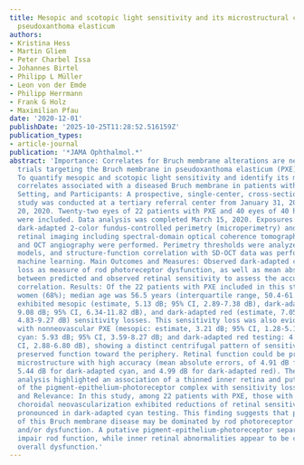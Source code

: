 ```yaml
---
title: Mesopic and scotopic light sensitivity and its microstructural correlates in
  pseudoxanthoma elasticum
authors:
- Kristina Hess
- Martin Gliem
- Peter Charbel Issa
- Johannes Birtel
- Philipp L Müller
- Leon von der Emde
- Philipp Herrmann
- Frank G Holz
- Maximilian Pfau
date: '2020-12-01'
publishDate: '2025-10-25T11:28:52.516159Z'
publication_types:
- article-journal
publication: '*JAMA Ophthalmol.*'
abstract: 'Importance: Correlates for Bruch membrane alterations are needed for interventional
  trials targeting the Bruch membrane in pseudoxanthoma elasticum (PXE). Objectives:
  To quantify mesopic and scotopic light sensitivity and identify its microstructural
  correlates associated with a diseased Bruch membrane in patients with PXE. Design,
  Setting, and Participants: A prospective, single-center, cross-sectional case-control
  study was conducted at a tertiary referral center from January 31, 2018, to February
  20, 2020. Twenty-two eyes of 22 patients with PXE and 40 eyes of 40 healthy individuals
  were included. Data analysis was completed March 15, 2020. Exposures: Mesopic and
  dark-adapted 2-color fundus-controlled perimetry (microperimetry) and multimodal
  retinal imaging including spectral-domain optical coherence tomography (SD-OCT)
  and OCT angiography were performed. Perimetry thresholds were analyzed using mixed
  models, and structure-function correlation with SD-OCT data was performed using
  machine learning. Main Outcomes and Measures: Observed dark-adapted cyan sensitivity
  loss as measure of rod photoreceptor dysfunction, as well as mean absolute error
  between predicted and observed retinal sensitivity to assess the accuracy of structure-function
  correlation. Results: Of the 22 patients with PXE included in this study, 15 were
  women (68%); median age was 56.5 years (interquartile range, 50.4-61.2). These patients
  exhibited mesopic (estimate, 5.13 dB; 95% CI, 2.89-7.38 dB), dark-adapted cyan (estimate,
  9.08 dB; 95% CI, 6.34-11.82 dB), and dark-adapted red (estimate, 7.05 dB; 95% CI,
  4.83-9.27 dB) sensitivity losses. This sensitivity loss was also evident in 9 eyes
  with nonneovascular PXE (mesopic: estimate, 3.21 dB; 95% CI, 1.28-5.14 dB; dark-adapted
  cyan: 5.93 dB; 95% CI, 3.59-8.27 dB; and dark-adapted red testing: 4.84 dB; 95%
  CI, 2.88-6.80 dB), showing a distinct centrifugal pattern of sensitivity loss with
  preserved function toward the periphery. Retinal function could be predicted from
  microstructure with high accuracy (mean absolute errors, of 4.91 dB for mesopic,
  5.44 dB for dark-adapted cyan, and 4.99 dB for dark-adapted red). The machine learning-based
  analysis highlighted an association of a thinned inner retina and putative separation
  of the pigment-epithelium-photoreceptor complex with sensitivity loss. Conclusions
  and Relevance: In this study, among 22 patients with PXE, those with and without
  choroidal neovascularization exhibited reductions of retinal sensitivity being most
  pronounced in dark-adapted cyan testing. This finding suggests that pathologic characteristics
  of this Bruch membrane disease may be dominated by rod photoreceptor degeneration
  and/or dysfunction. A putative pigment-epithelium-photoreceptor separation may further
  impair rod function, while inner retinal abnormalities appear to be correlated with
  overall dysfunction.'
---
```

